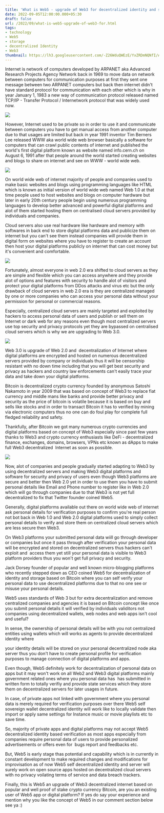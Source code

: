 ```yaml
---
title: 'What is Web5 - upgrade of Web3 for decentralized identity and storage.'
date: 2022-09-05T12:00:00.000+05:30
draft: false
url: /2022/09/what-is-web5-upgrade-of-web3-for.html
tags: 
- technology
- Web5
- storage
- decentralized Identity
- Web3
thumbnail: https://lh3.googleusercontent.com/-Z26WduQWEzE/YxZRDmNQNfI/AAAAAAAANiA/jEQsQ6Ycn6w0z50hH6tzyrY4LhcXPq2KQCNcBGAsYHQ/s1600/1662406920279121-0.png
---
```


  

Internet is network of computers developed by ARPANET aka Advanced Research Projects Agency Network back in 1969 to move data on network between computers for communication purposes at first they sent one message between two ARPANET computers but back then internet didn't have standard protocol for communication with each other which is why in year January 1, 1983 a new way of communication protocol released named TCP/IP - Transfer Protocol / Internetwork protocol that was widely used now.

  

 ![](https://lh3.googleusercontent.com/-6JkRtKIlDQ0/YxbYaEK_4mI/AAAAAAAANic/tO5NDT3poHAnqDKaq0OQcg-XoenpHiaywCNcBGAsYHQ/s1600/1662441571561074-0.png) 

  

  

However, Internet used to be private so in order to use it and communicate between computers you have to get manual access from another computer due to that usages are limited but back in year 1991 inventor Tim Berners Lee released WWW aka world wide web browser basically a software for computers that can crawl public contents of internet and published the world's first digital platform known as website named info.cern.ch on August 6, 1991 after that people around the world started creating websites and blogs to share on internet and see on WWW - world wide web.

  

 ![](https://lh3.googleusercontent.com/-xvzInmwrOIE/YxbYZGuy_EI/AAAAAAAANiY/InK9l5n912QLO89AKeC7UisXzHtEhBNHQCNcBGAsYHQ/s1600/1662441567992201-1.png) 

  

  

On world wide web of internet majority of people and companies used to make basic websites and blogs using programming languages like HTML which is known as initial version of world wide web named Web 1.0 at that time people used to host websites and blogs on computer hardware but later in early 20th century people begin using numerous programming languages to develop better advanced and powerful digital platforms and alot of them started hosting them on centralised cloud servers provided by individuals and companies.

  

Cloud servers also use real hardware like hardware and memory with softwares in back end to store digital platforms data and publicize them on internet but you can't see them instead companies will provide them in digital form on websites where you have to register to create an account then host your digital platforms publicly on internet that can cost money but it's convenient and comfortable.

  

 ![](https://lh3.googleusercontent.com/-93U6gGc7fAk/YxbYYPGlR5I/AAAAAAAANiU/hpN8hRNl4hwc5Lt2Q0Q5-hoUYATBZ0J_ACNcBGAsYHQ/s1600/1662441563683534-2.png) 

  

  

Fortunately, almost everyone in web 2.0 era shifted to cloud servers as they are simple and flexible which you can access anywhere and they provide alot of options and features with security to handle alot of visitors and protect your digital platforms from DDos attacks and virus etc but the only drawback of cloud servers in web 2.0 era is they are centralized managed by one or more companies who can access your personal data without your permission for personal or commercial reasons.

  

Especially, centralized cloud servers are mainly targeted and exploited by hackers to access personal data of users and publish or sell them on Internet or dark web for any reasons even though most centralized servers use top security and privacy protocols yet they are bypassed on centralised cloud servers which is why we are upgrading to Web 3.0.

  

 ![](https://lh3.googleusercontent.com/-0HVyo940u_Y/YxbYXE8hT6I/AAAAAAAANiQ/bZ4bcaoQiDEHbW-r_S62kBwposw_Gr-tgCNcBGAsYHQ/s1600/1662441559538061-3.png) 

  

  

Web 3.0 is upgrade of Web 2.0 and  decentralization of Internet where digital platforms are encrypted and hosted on numerous decentralized servers provided by company or individuals thus it will be censorship resistant with no down time including that you will get best security and privacy as hackers and country law enforcements can't easily trace your data and take down your digital platforms.

  

Bitcoin is decentralized crypto currency founded by anonymous Satoshi Nakamoto in year 2009 that was based on concept of Web3 to replace fiat currency and middle mans like banks and provide better privacy and security as the price of bitcoin is volatile because it is based on buy and sells like stocks and in order to transact Bitcoin it has to verified by mining via electronic computers thus no one can do foul play for complete full fledged reliability and safety.

  

Thankfully, after Bitcoin we got many numerous crypto currencies and digital platforms based on concept of Web3 especially since past few years thanks to Web3 and crypto currency enthusiasts like DeFi - decentralized finance, exchanges, domains, browsers, VPNs etc known as dApps to make full Web3 decentralized  Internet as soon as possible.

  

 ![](https://lh3.googleusercontent.com/-gCgGNltVTRs/YxbYWKnpYLI/AAAAAAAANiM/FQB2TjLQSbgAGQvSBMJZ4wNpp-ROSamOQCNcBGAsYHQ/s1600/1662441554616982-4.png) 

  

  

Now, alot of companies and people gradually started adapting to Web3 by using decentralized servers and making Web3 digital platforms and software for security and privacy of users even though Web3 platforms are secure and better then Web 2.0 yet in order to use them you have to submit personal details like Email and Phone number to register like in Web 2.0 which will go through companies due to that Web3 is not yet full decentralized to fix that Twitter founder coined Web5.

  

Generally, digital platforms available out there on world wide web of internet ask personal details for verification purposes to confirm you're real person not bot back in Web 1.0 and Web 2.0 digital platforms used to simply collect personal details to verify and store them on centralized cloud servers which are less secure then Web3.

  

On Web3 platforms your submitted personal data wiill go through developer or companies but once it pass through after verification your personal data will be encrypted and stored on decentralized servers thus hackers can't exploit and  access them yet still your personal data is visible to Web3 platform providers thus you won't get full privacy and security.

  

Jack Dorsey founder of popular and well known micro-blogging platforms who recently stepped down as CEO coined Web5 for decentralization of identity and storage based on Bitcoin where you can self verify your personal data to use decentralized platforms due to that no one see or misuse your personal details.

  

Web5 uses standards of Web 3 but for extra decentralization and remove centralized companies and agencies it is based on Bitcoin concept like once you submit personal details it will verified by individuals validitors not companies using decentralized wallets, web nodes and web apps isn't cool and useful?

  

In sense, the ownership of personal details will be with you not centralized entities using wallets which will works as agents to provide decentralized identity where

your identity details will be stored on your personal decentralized node aka server thus you don't have to create personal profile for verification purposes to manage connection of digital platforms and apps.

  

Even though, Web5 definitely work for decentralization of personal data on apps but it may won't work on all Web2 and Web3 digital platforms mainly government related ones where you personal data has  has submitted in written form to totally verifiy and provide state services which they store them on decentralized servers for later usages in future.

  

In case, of private apps not linked with government where you personal data is merely required for verification purposes over there Web5 self sovereign wallet decentralized identity will work like to locally validate then import or apply same settings for Instance music or movie playlists etc to save time.

  

So, majority of private apps and digital platforms may not accept Web5 decentralized identity based verification as most apps especially from companies require personal data of users to provide personalized advertisements or offers even for  bugs report and feedbacks etc.

  

But, Web5 is early stage thas potential and capability which is in currently in constant development to make required changes and modifications for improvisation as of now Web5 self decentralized identity and server will surely work on open source apps hosted on decentralized cloud servers with no privacy voilating terms of service and data breach trackers.

  

Finally, this is Web5 an upgrade of Web3 decentralized internet based on popular and well proof of stake crypto currency Bitcoin, are you an existing user of Web5 app or digital platform? If yes do say your experience and mention why you like the concept of Web5 in our comment section below see ya :)